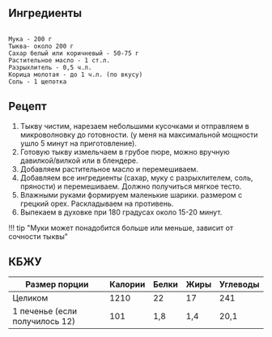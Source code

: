 ## Ингредиенты

```{ .text .copy title="Ингредиенты — скопируй" }

Мука - 200 г
Тыква- около 200 г
Сахар белый или коричневый - 50-75 г
Растительное масло - 1 ст.л.
Разрыхлитель - 0,5 ч.л.
Корица молотая - до 1 ч.л. (по вкусу)
Соль - 1 щепотка
```

## Рецепт 
1. Тыкву чистим, нарезаем небольшими кусочками и отправляем в микроволновку до готовности. (у меня на максимальной мощности ушло 5 минут на приготовление).
2. Готовую тыкву измельчаем в грубое пюре, можно вручную давилкой/вилкой или в блендере. 
3. Добавляем растительное масло и перемешиваем. 
4. Добавляем все ингредиенты (сахар, муку с разрыхлителем, соль, пряности) и перемешиваем. Должно получиться мягкое тесто. 
5. Влажными руками формируем маленькие шарики. размером с грецкий орех. Раскладываем на противень.  
6. Выпекаем в духовке при 180 градусах около 15-20 минут. 



!!! tip "Муки может понадобится больше или меньше, зависит от сочности тыквы"


## КБЖУ 

| Размер порции                  | Калории | Белки | Жиры | Углеводы |
| ------------------------------ | ------- | ----- | ---- | -------- |
| Целиком                        | 1210    | 22    | 17   | 241      |
| 1 печенье (если получилось 12) | 101     | 1,8   | 1,4  | 20,1     |


